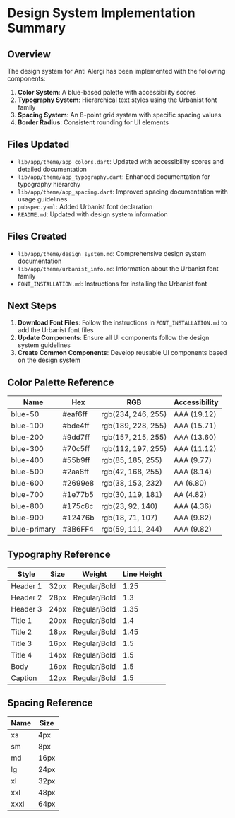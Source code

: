 # Design System Implementation Summary

## Overview

The design system for Anti Alergi has been implemented with the following components:

1. **Color System**: A blue-based palette with accessibility scores
2. **Typography System**: Hierarchical text styles using the Urbanist font family
3. **Spacing System**: An 8-point grid system with specific spacing values
4. **Border Radius**: Consistent rounding for UI elements

## Files Updated

- `lib/app/theme/app_colors.dart`: Updated with accessibility scores and detailed documentation
- `lib/app/theme/app_typography.dart`: Enhanced documentation for typography hierarchy
- `lib/app/theme/app_spacing.dart`: Improved spacing documentation with usage guidelines
- `pubspec.yaml`: Added Urbanist font declaration
- `README.md`: Updated with design system information

## Files Created

- `lib/app/theme/design_system.md`: Comprehensive design system documentation
- `lib/app/theme/urbanist_info.md`: Information about the Urbanist font family
- `FONT_INSTALLATION.md`: Instructions for installing the Urbanist font

## Next Steps

1. **Download Font Files**: Follow the instructions in `FONT_INSTALLATION.md` to add the Urbanist font files
2. **Update Components**: Ensure all UI components follow the design system guidelines
3. **Create Common Components**: Develop reusable UI components based on the design system

## Color Palette Reference

| Name         | Hex     | RGB                | Accessibility |
| ------------ | ------- | ------------------ | ------------- |
| blue-50      | #eaf6ff | rgb(234, 246, 255) | AAA (19.12)   |
| blue-100     | #bde4ff | rgb(189, 228, 255) | AAA (15.71)   |
| blue-200     | #9dd7ff | rgb(157, 215, 255) | AAA (13.60)   |
| blue-300     | #70c5ff | rgb(112, 197, 255) | AAA (11.12)   |
| blue-400     | #55b9ff | rgb(85, 185, 255)  | AAA (9.77)    |
| blue-500     | #2aa8ff | rgb(42, 168, 255)  | AAA (8.14)    |
| blue-600     | #2699e8 | rgb(38, 153, 232)  | AA (6.80)     |
| blue-700     | #1e77b5 | rgb(30, 119, 181)  | AA (4.82)     |
| blue-800     | #175c8c | rgb(23, 92, 140)   | AAA (4.36)    |
| blue-900     | #12476b | rgb(18, 71, 107)   | AAA (9.82)    |
| blue-primary | #3B6FF4 | rgb(59, 111, 244)  | AAA (9.82)    |

## Typography Reference

| Style    | Size | Weight       | Line Height |
| -------- | ---- | ------------ | ----------- |
| Header 1 | 32px | Regular/Bold | 1.25        |
| Header 2 | 28px | Regular/Bold | 1.3         |
| Header 3 | 24px | Regular/Bold | 1.35        |
| Title 1  | 20px | Regular/Bold | 1.4         |
| Title 2  | 18px | Regular/Bold | 1.45        |
| Title 3  | 16px | Regular/Bold | 1.5         |
| Title 4  | 14px | Regular/Bold | 1.5         |
| Body     | 16px | Regular/Bold | 1.5         |
| Caption  | 12px | Regular/Bold | 1.5         |

## Spacing Reference

| Name | Size |
| ---- | ---- |
| xs   | 4px  |
| sm   | 8px  |
| md   | 16px |
| lg   | 24px |
| xl   | 32px |
| xxl  | 48px |
| xxxl | 64px |
